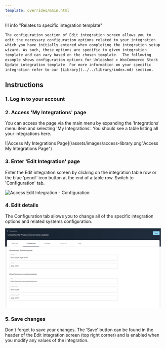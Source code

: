 ```yaml
---
template: overrides/main.html
---
```


!!! info "Relates to specific integration template"

    The configuration section of Edit integration screen allows you to edit the necessary configuration options related to your integration which you have initially entered when completing the integration setup wizard. As such, these options are specific to given integration template and can vary based on the chosen template.  The following example shows configuration options for Unleashed > WooCommerce Stock Update integration template. For more information on your specific integration refer to our [Library](../../library/index.md) section.

## Instructions
### 1. Log in to your account

### 2. Access 'My Integrations' page

  You can access the page via the main menu by expanding  the 'Integrations' menu item and selecting 'My Integrations'. You should see a table listing all your integrations here.

  ![Access My Integrations Page](/assets/images/access-library.png"Access My Integrations Page")

### 3. Enter 'Edit Integration' page

  Enter the Edit integration screen by clicking on the integration table row or the blue ‘pencil’ icon button at the end of a table row. Switch to 'Configuration' tab.

  ![Access Edit Integration - Configuration](/assets/images/access-edit-integration-configuration.gif "Access Edit Integration - Configuration")

### 4. Edit details

  The Configuration tab allows you to change all of the specific integration options and related systems configuration.

  ![Edit Integration - Configuration](/assets/images/edit-integration-configuration.png "Edit Integration - Configuration")

### 5. Save changes

  Don't forget to save your changes. The ‘Save’ button can be found in the header of the Edit integration screen (top right corner) and is enabled when you modify any values of the integration.